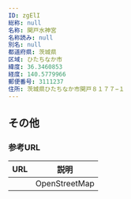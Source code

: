 ```yaml
---
ID: zgElI
総称: null
名称: 関戸水神宮
名称読み: null
別名: null
都道府県: 茨城県
区域: ひたちなか市
緯度: 36.3460853
経度: 140.5779966
郵便番号: 3111237
住所: 茨城県ひたちなか市関戸８１７７−１
---
```


## その他

### 参考URL

| URL | 説明          |
| --- | ------------- |
|     | OpenStreetMap |

